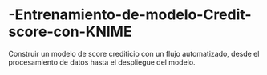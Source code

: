 # -Entrenamiento-de-modelo-Credit-score-con-KNIME
Construir un modelo de score crediticio con un flujo automatizado, desde el procesamiento de datos hasta el despliegue del modelo.
